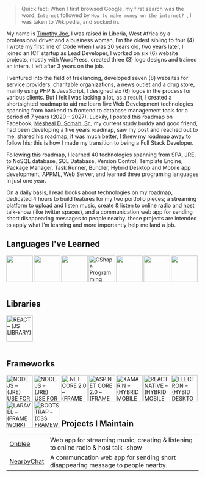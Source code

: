 > Quick fact: When I first browsed Google, my first search was the word, `Internet` followed by `How to make money on the internet? `, I was taken to Wikipedia, and sucked in.

My name is [Timothy Joe](https://twitter.com/amrealjoe), I was raised in Liberia, West Africa by a professional driver and a business woman, I’m the oldest sibling to four (4). I wrote my first line of Code when I was 20 years old, two years later, I joined an ICT startup as Lead Developer, I worked on six (6) website projects, mostly with WordPress, created three (3) logo designs and trained an intern. I left after 3 years on the job. 

I ventured into the field of freelancing, developed seven (8) websites for service providers, charitable organizations, a news outlet and a drug store, mainly using PHP & JavaScript, I designed six (6) logos in the process for various clients. But I felt I was lacking a lot, as a result, I created a shortsighted roadmap to aid me learn five Web Development technologies spanning from backend to frontend to database management tools for a period of 7 years (2020 – 2027). Luckily, I posted this roadmap on Facebook, [Mesheal D. Somah, Sr.](https://twitter.com/mdsomah), my current study buddy and good friend, had been developing a five years roadmap, saw my post and reached out to me, shared his roadmap, it was much better, I threw my roadmap away to follow his; this is how I made my transition to being a Full Stack Developer.

Following this roadmap, I learned 40 technologies spanning from SPA, JRE, to NoSQL database, SQL Database, Version Control, Template Engine, Package Manager, Task Runner, Bundler, Hybrid Desktop and Mobile app development, APPML, Web Server, and learned three programing languages in just one year.

On a daily basis, I read books about technologies on my roadmap, dedicated 4 hours to build features for my two portfolio pieces; a streaming platform to upload and listen music, create & listen to online radio and host talk-show (like twitter spaces), and a communication web app for sending short disappearing messages to people nearby. these projects are intended to apply what I’m learning and more importantly help me land a job.

## Languages I've Learned 

<img align="left" width="69px" src="https://cdn.jsdelivr.net/gh/devicons/devicon/icons/javascript/javascript-original.svg" />
<img  align="left" width="69px" src="https://cdn.jsdelivr.net/gh/devicons/devicon/icons/typescript/typescript-original.svg" />
<img  align="left" width="69px" src="https://cdn.jsdelivr.net/gh/devicons/devicon/icons/python/python-original-wordmark.svg" />
<img  align="left" width="69px" alt="CShape Programming Language" src="https://cdn.jsdelivr.net/gh/devicons/devicon/icons/csharp/csharp-original.svg" />
<img  align="left" width="69px" src="https://cdn.jsdelivr.net/gh/devicons/devicon/icons/java/java-original-wordmark.svg" />
<img  align="left" width="69px" src="https://cdn.jsdelivr.net/gh/devicons/devicon/icons/html5/html5-original-wordmark.svg" />
<img  align="left" width="69px"  src="https://cdn.jsdelivr.net/gh/devicons/devicon/icons/css3/css3-original-wordmark.svg" />

<br />
<br />
<br />
<br />
<br />

## Libraries
<img align="left" width="69px" alt="REACT – (JS LIBRARY)" src="https://cdn.jsdelivr.net/gh/devicons/devicon/icons/react/react-original.svg" />

<br />
<br />
<br />
<br />
<br />

## Frameworks
<img align="left" width="69px" alt="NODE.JS – (JRE) USE FOR BACK-END JAVASCRIPT" src="https://cdn.jsdelivr.net/gh/devicons/devicon/icons/nodejs/nodejs-original-wordmark.svg" />
<img align="left" width="69px" alt="NODE.JS – (JRE) USE FOR BACK-END JAVASCRIPT" src="https://cdn.jsdelivr.net/gh/devicons/devicon/icons/express/express-original.svg" />
<img align="left" width="69px" alt=".NET CORE 2.0 – (FRAMEWORK) FOR C# WINDOWS OS" src="https://cdn.jsdelivr.net/gh/devicons/devicon/icons/dotnetcore/dotnetcore-plain.svg" />
<img align="left" width="69px" alt="ASP.NET CORE 2.0 – (FRAMEWORK) FOR C# DYCNAMIC WEB APP" src="https://cdn.jsdelivr.net/gh/devicons/devicon/icons/dot-net/dot-net-original-wordmark.svg" />
<img  align="left" width="69px" alt="XAMARIN – (HYBRID MOBILE APPS)" src="https://cdn.jsdelivr.net/gh/devicons/devicon/icons/xamarin/xamarin-original-wordmark.svg" />
<img align="left" width="69px" alt="REACT NATIVE – (HYBRID MOBILE APPS)" src="https://cdn.jsdelivr.net/gh/devicons/devicon/icons/react/react-original.svg" />
<img align="left" width="69px" alt="ELECTRON – (HYBID DESKTOP APPS)"  src="https://cdn.jsdelivr.net/gh/devicons/devicon/icons/electron/electron-original-wordmark.svg" />
<img align="left" width="69px" alt="LARAVEL – (FRAMEWORK) FOR PHP" src="https://cdn.jsdelivr.net/gh/devicons/devicon/icons/laravel/laravel-plain-wordmark.svg" />
<img align="left" width="69px" alt="BOOTSTRAP – (CSS FRAMEWORK)"  src="https://cdn.jsdelivr.net/gh/devicons/devicon/icons/bootstrap/bootstrap-original-wordmark.svg" />


<br />
<br />
<br />
<br />
<br />

## Projects I Maintain

<table>
 <tbody>
  <tr>
   <td><a href="https://github.com/amrealjoe/onblee">Onblee</a></td>
   <td>Web app for streaming music, creating & listening to online radio & host talk-show</td>
  <tr>
   <td><a href="https://github.com/amrealjoe/nearbychat">NearbyChat</a></td>
   <td>A communcation web app for sending short disappearing message to people nearby.</td>
  </tr>
  
<!-- 
… and many more [on npm](https://www.npmjs.com/~ljharb) -->

<!-- ## Standards/Communities I Contribute To
<caption>this includes participation in working groups, committees, meetings, general issue triage, etc</caption> -->

 <!-- - [TC39](https://tc39.es/) (JavaScript language committee) -->



<!-- # How Sponsorship Helps

Although open source is a huge part of my life, it's not the most important part - I have a spouse, kids, and a dog; bills to pay; and I also try to give back to the wider community.

Sponsorship helps fund domains, travel, but also *other sponsorships* -->
<!-- 
# Github Stats

<details>

![GitHub stats](https://github.com/ljharb/ljharb/blob/metrics/github-metrics.svg)

</details> -->

